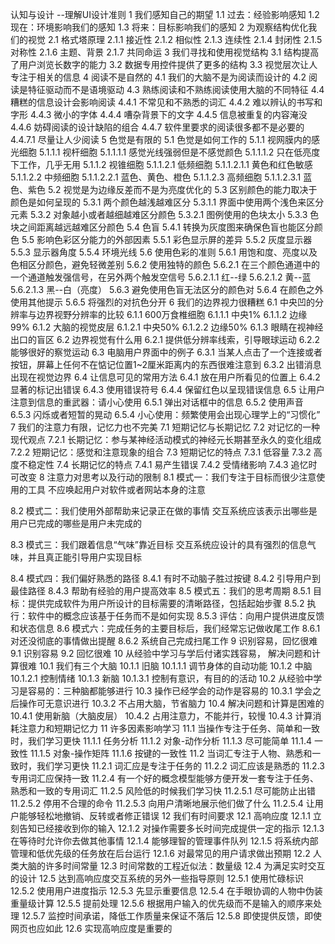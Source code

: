 认知与设计 --理解UI设计准则
1 我们感知自己的期望
    1.1 过去：经验影响感知
    1.2 现在：环境影响我们的感知
    1.3 将来：目标影响我们的感知
    2 为观察结构优化我们的视觉
        2.1 格式塔原理
        2.1.1 接近性
        2.1.2 相似性
        2.1.3 连续性
        2.1.4 封闭性
        2.1.5 对称性
        2.1.6 主题、背景
        2.1.7 共同命运
3 我们寻找和使用视觉结构
3.1 结构提高了用户浏览长数字的能力
3.2 数据专用控件提供了更多的结构
3.3 视觉层次让人专注于相关的信息
4 阅读不是自然的
4.1 我们的大脑不是为阅读而设计的
4.2 阅读是特征驱动而不是语境驱动
4.3 熟练阅读和不熟练阅读使用大脑的不同特征
4.4 糟糕的信息设计会影响阅读
4.4.1 不常见和不熟悉的词汇
4.4.2 难以辨认的书写和字形
4.4.3 微小的字体
4.4.4 嘈杂背景下的文字
4.4.5 信息被重复的内容淹没
4.4.6 妨碍阅读的设计缺陷的组合
4.4.7 软件里要求的阅读很多都不是必要的
4.4.7.1 尽量让人少阅读
5 色觉是有限的
5.1 色觉是如何工作的
5.1.1 视网膜内的感光细胞
5.1.1.1 视杆细胞
5.1.1.1.1 感觉光线强弱但是不感觉颜色
5.1.1.1.2 只在低亮度下工作，几乎无用
5.1.1.2 视锥细胞
5.1.1.2.1 低频细胞
5.1.1.2.1.1 黄色和红色敏感
5.1.1.2.2 中频细胞
5.1.1.2.2.1 蓝色、黄色、橙色
5.1.1.2.3 高频细胞
5.1.1.2.3.1 蓝色、紫色
5.2 视觉是为边缘反差而不是为亮度优化的
5.3 区别颜色的能力取决于颜色是如何呈现的
5.3.1 两个颜色越浅越难区分
5.3.1.1 界面中使用两个浅色来区分元素
5.3.2 对象越小或者越细越难区分颜色
5.3.2.1 图例使用的色块太小
5.3.3 色块之间距离越远越难区分颜色
5.4 色盲
5.4.1 转换为灰度图来确保色盲也能区分颜色
5.5 影响色彩区分能力的外部因素
5.5.1 彩色显示屏的差异
5.5.2 灰度显示器
5.5.3 显示器角度
5.5.4 环境光线
5.6 使用色彩的准则
5.6.1 用饱和度、亮度以及色相区分颜色，避免轻微差别
5.6.2 使用独特的颜色
5.6.2.1 在三个颜色通道中的一个通道触发强信号，在另外两个触发空信号
5.6.2.1.1 红--绿
5.6.2.1.2 黄--蓝
5.6.2.1.3 黑--白（亮度）
5.6.3 避免使用色盲无法区分的颜色对
5.6.4 在颜色之外使用其他提示
5.6.5 将强烈的对抗色分开
6 我们的边界视力很糟糕
6.1 中央凹的分辨率与边界视野分辨率的比较
6.1.1 600万食椎细胞
6.1.1.1 中央1%
6.1.1.2 边缘99%
6.1.2 大脑的视觉皮层
6.1.2.1 中央50%
6.1.2.2 边缘50%
6.1.3 眼睛在视神经出口的盲区
6.2 边界视觉有什么用
6.2.1 提供低分辨率线索，引导眼球运动
6.2.2 能够很好的察觉运动
6.3 电脑用户界面中的例子
6.3.1 当某人点击了一个连接或者按钮，屏幕上任何不在惦记位置1~2厘米距离内的东西很难注意到
6.3.2 出错消息出现在视觉边界
6.4 让信息可见的常用方法
6.4.1 放在用户所看见的位置上
6.4.2 显著的标记出错误
6.4.3 使用错误符号
6.4.4 保留红色以呈现错误信息
6.5 让用户注意到信息的重武器：请小心使用
6.5.1 弹出对话框中的信息
6.5.2 使用声音
6.5.3 闪烁或者短暂的晃动
6.5.4 小心使用：频繁使用会出现心理学上的“习惯化”
7 我们的注意力有限，记忆力也不完美
7.1 短期记忆与长期记忆
7.2 对记忆的一种现代观点
7.2.1 长期记忆：参与某神经活动模式的神经元长期甚至永久的变化组成
7.2.2 短期记忆：感觉和注意现象的组合
7.3 短期记忆的特点
7.3.1 低容量
7.3.2 高度不稳定性
7.4 长期记忆的特点
7.4.1 易产生错误
7.4.2 受情绪影响
7.4.3 追忆时可改变
8 注意力对思考以及行动的限制
8.1 模式一：我们专注于目标而很少注意使用的工具
不应唤起用户对软件或者网站本身的注意

8.2 模式二：我们使用外部帮助来记录正在做的事情
交互系统应该表示出哪些是用户已完成的哪些是用户未完成的

8.3 模式三：我们跟着信息“气味”靠近目标
交互系统应设计的具有强烈的信息气味，并且真正能引导用户实现目标

8.4 模式四：我们偏好熟悉的路径
8.4.1 有时不动脑子胜过按键
8.4.2 引导用户到最佳路径
8.4.3 帮助有经验的用户提高效率
8.5 模式五：我们的思考周期
8.5.1 目标：提供完成软件为用户所设计的目标需要的清晰路径，包括起始步骤
8.5.2 执行：软件中的概念应该基于任务而不是如何实现
8.5.3 评估：向用户提供进度反馈和状态信息
8.6 模式六：完成任务的主要目标后，我们经常忘记做收尾工作
8.6.1 对还没彻底的事情做出提醒
8.6.2 系统自己完成扫尾工作
9 识别容易，回忆很难
9.1 识别容易
9.2 回忆很难
10 从经验中学习与学后付诸实践容易， 解决问题和计算很难
10.1 我们有三个大脑
10.1.1 旧脑
10.1.1.1 调节身体的自动功能
10.1.2 中脑
10.1.2.1 控制情绪
10.1.3 新脑
10.1.3.1 控制有意识，有目的的活动
10.2 从经验中学习是容易的：三种脑都能够进行
10.3 操作已经学会的动作是容易的
10.3.1 学会之后操作可无意识进行
10.3.2 不占用大脑，节省脑力
10.4 解决问题和计算是困难的
10.4.1 使用新脑（大脑皮层）
10.4.2 占用注意力，不能并行，较慢
10.4.3 计算消耗注意力和短期记忆力
11 许多因素影响学习
11.1 当操作专注于任务、简单和一致时，我们学习更快
11.1.1 任务分析
11.1.2 对象-动作分析
11.1.3 尽可能简单
11.1.4 一致性
11.1.5 对象-操作矩阵
11.1.6 按键的一致性
11.2 当词汇专注于人物、熟悉和一致时，我们学习更快
11.2.1 词汇应是专注于任务的
11.2.2 词汇应该是熟悉的
11.2.3 专用词汇应保持一致
11.2.4 有一个好的概念模型能够方便开发一套专注于任务、熟悉和一致的专用词汇
11.2.5 风险低的时候我们学习快
11.2.5.1 尽可能防止出错
11.2.5.2 停用不合理的命令
11.2.5.3 向用户清晰地展示他们做了什么
11.2.5.4 让用户能够轻松地撤销、反转或者修正错误
12 我们有时间要求
12.1 高响应度
12.1.1 立刻告知已经接收到你的输入
12.1.2 对操作需要多长时间完成提供一定的指示
12.1.3 在等待时允许你去做其他事情
12.1.4 能够理智的管理事件队列
12.1.5 将系统内部管理和低优先级的任务放在后台运行
12.1.6 对最常见的用户请求做出预期
12.2 人类大脑的许多时间常量
12.3 时间常数的工程近似法：数量级
12.4 为满足实时交互的设计
12.5 达到高响应度交互系统的另外一些指导原则
12.5.1 使用忙碌标识
12.5.2 使用用户进度指示
12.5.3 先显示重要信息
12.5.4 在手眼协调的人物中伪装重量级计算
12.5.5 提前处理
12.5.6 根据用户输入的优先级而不是输入的顺序来处理
12.5.7 监控时间承诺，降低工作质量来保证不落后
12.5.8 即使提供反馈，即使网页也应如此
12.6 实现高响应度是重要的